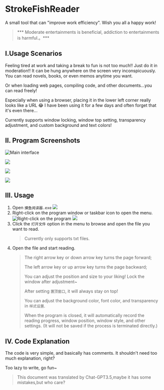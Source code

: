# StrokeFishReader

A small tool that can "improve work efficiency". Wish you all a happy work!

>  *** Moderate entertainments is beneficial, addiction to entertainments is harmful.。***



## Ⅰ.Usage Scenarios

Feeling tired at work and taking a break to fun is not too much!! Just do it in moderation!! It can be hung anywhere on the screen very inconspicuously. You can read novels, books, or even memos anytime you want.

Or when loading web pages, compiling code, and other documents...you can read freely!

Especially when using a browser, placing it in the lower left corner really looks like a URL 😂 I have been using it for a few days and often forget that it's even there...

Currently supports window locking, window top setting, transparency adjustment, and custom background and text colors!

## II. Program Screenshots

![Main interface](https://version-pic-bed.oss-cn-hangzhou.aliyuncs.com/images/1686643662658.png)

![](https://version-pic-bed.oss-cn-hangzhou.aliyuncs.com/images/1686643708270.png)

![](https://version-pic-bed.oss-cn-hangzhou.aliyuncs.com/images/1686643761605.png)

![](https://version-pic-bed.oss-cn-hangzhou.aliyuncs.com/images/1686644666974.png)

## III. Usage

1. Open `摸鱼阅读器.exe`
   ![](https://version-pic-bed.oss-cn-hangzhou.aliyuncs.com/images/1686643299420.png)
2. Right-click on the program window or taskbar icon to open the menu.
   ![Right-click on the program](https://version-pic-bed.oss-cn-hangzhou.aliyuncs.com/images/1686643407715.png)
   ![](https://version-pic-bed.oss-cn-hangzhou.aliyuncs.com/images/1686643474497.png)
3. Click the `打开文件` option in the menu to browse and open the file you want to read.
   > Currently only supports txt files.
4. Open the file and start reading.
   > The right arrow key or down arrow key turns the page forward;
   >
   > The left arrow key or up arrow key turns the page backward;
   >
   > You can adjust the position and size to your liking! Lock the window after adjustment~
   >
   > After setting `置顶窗口`, it will always stay on top!
   >
   > You can adjust the background color, font color, and transparency in `样式设置`.
   >
   > When the program is closed, it will automatically record the reading progress, window position, window style, and other settings. (It will not be saved if the process is terminated directly.)

## IV. Code Explanation

The code is very simple, and basically has comments. It shouldn't need too much explanation, right?

Too lazy to write, go fun~

> This document was translated by Chat-GPT3.5,maybe it has some mistakes,but who care?